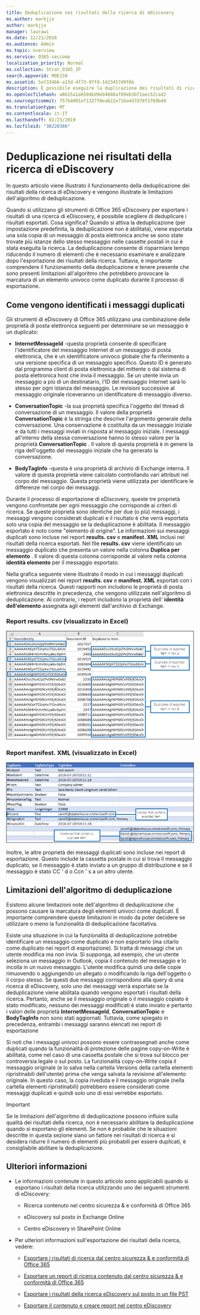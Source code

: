 ```yaml
---
title: Deduplicazione nei risultati della ricerca di eDiscovery
ms.author: markjjo
author: markjjo
manager: laurawi
ms.date: 12/21/2016
ms.audience: Admin
ms.topic: overview
ms.service: O365-seccomp
localization_priority: Normal
ms.collection: Strat_O365_IP
search.appverid: MOE150
ms.assetid: 5af334b6-a15d-4f73-97f8-1423457d9f6b
description: È possibile eseguire la duplicazione dei risultati di ricerca di eDiscovery esportati in modo che venga esportata una sola copia di un messaggio di posta elettronica anche se sono state trovate più istanze dello stesso messaggio in cassette postali diverse.
ms.openlocfilehash: a8615a1a6504bd9eb4848af89eb3bf1aec52cad2
ms.sourcegitcommit: f57b4001ef1327f0ea622e716a4d7d78f1769b49
ms.translationtype: MT
ms.contentlocale: it-IT
ms.lasthandoff: 02/23/2019
ms.locfileid: "30220386"
---
```

# <a name="de-duplication-in-ediscovery-search-results"></a>Deduplicazione nei risultati della ricerca di eDiscovery

In questo articolo viene illustrato il funzionamento della deduplicazione dei risultati della ricerca di eDiscovery e vengono illustrate le limitazioni dell'algoritmo di deduplicazione.
  
Quando si utilizzano gli strumenti di Office 365 eDiscovery per esportare i risultati di una ricerca di eDiscovery, è possibile scegliere di deduplicare i risultati esportati. Cosa significa? Quando si attiva la deduplicazione (per impostazione predefinita, la deduplicazione non è abilitata), viene esportata una sola copia di un messaggio di posta elettronica anche se sono state trovate più istanze dello stesso messaggio nelle cassette postali in cui è stata eseguita la ricerca. La deduplicazione consente di risparmiare tempo riducendo il numero di elementi che è necessario esaminare e analizzare dopo l'esportazione dei risultati della ricerca. Tuttavia, è importante comprendere il funzionamento della deduplicazione e tenere presente che sono presenti limitazioni all'algoritmo che potrebbero provocare la marcatura di un elemento univoco come duplicato durante il processo di esportazione.
  
## <a name="how-duplicate-messages-are-identified"></a>Come vengono identificati i messaggi duplicati

Gli strumenti di eDiscovery di Office 365 utilizzano una combinazione delle proprietà di posta elettronica seguenti per determinare se un messaggio è un duplicato:
  
- **InternetMessageId** -questa proprietà consente di specificare l'identificatore del messaggio Internet di un messaggio di posta elettronica, che è un identificatore univoco globale che fa riferimento a una versione specifica di un messaggio specifico. Questo ID è generato dal programma client di posta elettronica del mittente o dal sistema di posta elettronica host che invia il messaggio. Se un utente invia un messaggio a più di un destinatario, l'ID del messaggio Internet sarà lo stesso per ogni istanza del messaggio. Le revisioni successive al messaggio originale riceveranno un identificatore di messaggio diverso. 
    
- **ConversationTopic** -la sua proprietà specifica l'oggetto del thread di conversazione di un messaggio. Il valore della proprietà **ConversationTopic** è la stringa che descrive l'argomento generale della conversazione. Una conservazione è costituita da un messaggio iniziale e da tutti i messaggi inviati in risposta al messaggio iniziale. I messaggi all'interno della stessa conversazione hanno lo stesso valore per la proprietà **ConversationTopic** . Il valore di questa proprietà è in genere la riga dell'oggetto del messaggio iniziale che ha generato la conversazione. 
    
- **BodyTagInfo** -questa è una proprietà di archivio di Exchange interna. Il valore di questa proprietà viene calcolato controllando vari attributi nel corpo del messaggio. Questa proprietà viene utilizzata per identificare le differenze nel corpo dei messaggi. 
    
Durante il processo di esportazione di eDiscovery, queste tre proprietà vengono confrontate per ogni messaggio che corrisponde ai criteri di ricerca. Se queste proprietà sono identiche per due (o più) messaggi, i messaggi vengono considerati duplicati e il risultato è che verrà esportata solo una copia del messaggio se la deduplicazione è abilitata. Il messaggio esportato è noto come "elemento di origine". Le informazioni sui messaggi duplicati sono incluse nei report **results. csv** e **manifest. XML** inclusi nei risultati della ricerca esportati. Nel file **results. csv** viene identificato un messaggio duplicato che presenta un valore nella colonna **Duplica per elemento** . Il valore di questa colonna corrisponde al valore nella colonna **identità elemento** per il messaggio esportato. 
  
Nella grafica seguente viene illustrato il modo in cui i messaggi duplicati vengono visualizzati nei report **results. csv** e **manifest. XML** esportati con i risultati della ricerca. Questi rapporti non includono le proprietà di posta elettronica descritte in precedenza, che vengono utilizzate nell'algoritmo di deduplicazione. Al contrario, i report includono la proprietà dell' **identità dell'elemento** assegnata agli elementi dall'archivio di Exchange. 
  
 ### <a name="resultscsv-report-viewed-in-excel"></a>Report results. csv (visualizzato in Excel)
  
![Visualizzazione delle informazioni sugli elementi duplicati nel report results. csv](media/e3d64004-3b91-4cba-b6f3-934b46cbdcdb.png)
  
 ### <a name="manifestxml-report-viewed-in-excel"></a>Report manifest. XML (visualizzato in Excel)
  
![Visualizzazione delle informazioni sugli elementi duplicati nel report manifest. XML](media/69aa4786-9883-46ff-bcae-b35e0daf4a6d.png)
  
Inoltre, le altre proprietà dei messaggi duplicati sono incluse nei report di esportazione. Questo include la cassetta postale in cui si trova il messaggio duplicato, se il messaggio è stato inviato a un gruppo di distribuzione e se il messaggio è stato CC ' d o Ccn ' s a un altro utente.
  
## <a name="limitations-of-the-de-duplication-algorithm"></a>Limitazioni dell'algoritmo di deduplicazione

Esistono alcune limitazioni note dell'algoritmo di deduplicazione che possono causare la marcatura degli elementi univoci come duplicati. È importante comprendere queste limitazioni in modo da poter decidere se utilizzare o meno la funzionalità di deduplicazione facoltativa.
  
Esiste una situazione in cui la funzionalità di deduplicazione potrebbe identificare un messaggio come duplicato e non esportarlo (ma citarlo come duplicato nei report di esportazione). Si tratta di messaggi che un utente modifica ma non invia. Si supponga, ad esempio, che un utente seleziona un messaggio in Outlook, copia il contenuto del messaggio e lo incolla in un nuovo messaggio. L'utente modifica quindi una delle copie rimuovendo o aggiungendo un allegato o modificando la riga dell'oggetto o il corpo stesso. Se questi due messaggi corrispondono alla query di una ricerca di eDiscovery, solo uno dei messaggi verrà esportato se la deduplicazione viene abilitata quando vengono esportati i risultati della ricerca. Pertanto, anche se il messaggio originale o il messaggio copiato è stato modificato, nessuno dei messaggi modificati è stato inviato e pertanto i valori delle proprietà **InternetMessageId**, **ConversationTopic** e **BodyTagInfo** non sono stati aggiornati. Tuttavia, come spiegato in precedenza, entrambi i messaggi saranno elencati nei report di esportazione 
  
Si noti che i messaggi univoci possono essere contrassegnati anche come duplicati quando la funzionalità di protezione delle pagine copy-on-Write è abilitata, come nel caso di una cassetta postale che si trova sul blocco per controversia legale o sul posto. La funzionalità copy-on-Write copia il messaggio originale (e lo salva nella cartella Versions della cartella elementi ripristinabili dell'utente) prima che venga salvata la revisione all'elemento originale. In questo caso, la copia riveduta e il messaggio originale (nella cartella elementi ripristinabili) potrebbero essere considerati come messaggi duplicati e quindi solo uno di essi verrebbe esportato.
  
> [!IMPORTANT]
> Se le limitazioni dell'algoritmo di deduplicazione possono influire sulla qualità dei risultati della ricerca, non è necessario abilitare la deduplicazione quando si esportano gli elementi. Se non è probabile che le situazioni descritte in questa sezione siano un fattore nei risultati di ricerca e si desidera ridurre il numero di elementi più probabili per essere duplicati, è consigliabile abilitare la deduplicazione. 
  
## <a name="more-information"></a>Ulteriori informazioni

- Le informazioni contenute in questo articolo sono applicabili quando si esportano i risultati della ricerca utilizzando uno dei seguenti strumenti di eDiscovery:
    
  - Ricerca contenuto nel centro sicurezza &amp; e conformità di Office 365
    
  - eDiscovery sul posto in Exchange Online
    
  - Centro eDiscovery in SharePoint Online
    
- Per ulteriori informazioni sull'esportazione dei risultati della ricerca, vedere:
    
  - [Esportare i risultati di ricerca dal centro sicurezza &amp; e conformità di Office 365](export-search-results.md)
    
  - [Esportare un report di ricerca contenuto dal centro sicurezza &amp; e conformità di Office 365](export-a-content-search-report.md)
    
  - [Esportare i risultati della ricerca eDiscovery sul posto in un file PST](https://go.microsoft.com/fwlink/p/?linkid=832671)
    
  - [Esportare il contenuto e creare report nel centro eDiscovery](https://support.office.com/article/7b2ea190-5f9b-4876-86e5-4440354c381a)
